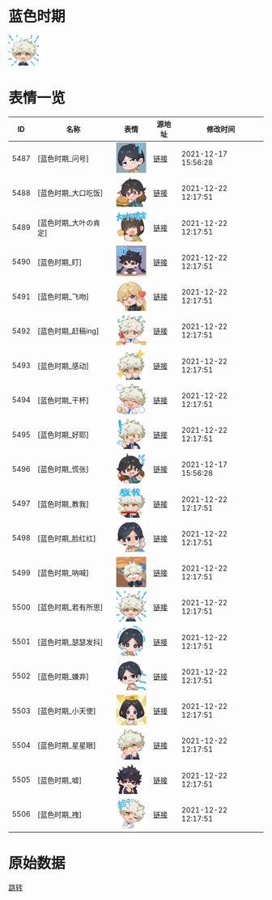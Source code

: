 # 蓝色时期

<img src="./cover.png" height="60" alt="cover" />

# 表情一览

|ID|名称|表情|源地址|修改时间|
|----|----|----|----|----|
|5487|[蓝色时期_问号]|<img src="./pic/005487_%5B蓝色时期_问号%5D.png" height="60" alt="问号"/>|[链接](http://i0.hdslb.com/bfs/emote/bef3ec9f41a97019c980200e4cafbe4819d6e623.png)|2021-12-17 15:56:28|
|5488|[蓝色时期_大口吃饭]|<img src="./pic/005488_%5B蓝色时期_大口吃饭%5D.png" height="60" alt="大口吃饭"/>|[链接](http://i0.hdslb.com/bfs/emote/c9062c383207c2fb0678351a3759e8d641da83f9.png)|2021-12-22 12:17:51|
|5489|[蓝色时期_大叶の肯定]|<img src="./pic/005489_%5B蓝色时期_大叶の肯定%5D.png" height="60" alt="大叶の肯定"/>|[链接](http://i0.hdslb.com/bfs/emote/e246f4648d4f59719c925adc998507db4aaae1d1.png)|2021-12-22 12:17:51|
|5490|[蓝色时期_盯]|<img src="./pic/005490_%5B蓝色时期_盯%5D.png" height="60" alt="盯"/>|[链接](http://i0.hdslb.com/bfs/emote/1989592a49b0c0626538831dd06d7e90bcb8cfbd.png)|2021-12-22 12:17:51|
|5491|[蓝色时期_飞吻]|<img src="./pic/005491_%5B蓝色时期_飞吻%5D.png" height="60" alt="飞吻"/>|[链接](http://i0.hdslb.com/bfs/emote/7c5777985de48e69e5f6f0906ee8e64042174bfd.png)|2021-12-22 12:17:51|
|5492|[蓝色时期_赶稿ing]|<img src="./pic/005492_%5B蓝色时期_赶稿ing%5D.png" height="60" alt="赶稿ing"/>|[链接](http://i0.hdslb.com/bfs/emote/b3e77a91e866db1e9122a441bd25df56e7da584e.png)|2021-12-22 12:17:51|
|5493|[蓝色时期_感动]|<img src="./pic/005493_%5B蓝色时期_感动%5D.png" height="60" alt="感动"/>|[链接](http://i0.hdslb.com/bfs/emote/4facdf783158e5a325f2fb245d9e6e53d4f22b47.png)|2021-12-22 12:17:51|
|5494|[蓝色时期_干杯]|<img src="./pic/005494_%5B蓝色时期_干杯%5D.png" height="60" alt="干杯"/>|[链接](http://i0.hdslb.com/bfs/emote/49be184b9776109f206452590837217451322e04.png)|2021-12-22 12:17:51|
|5495|[蓝色时期_好耶]|<img src="./pic/005495_%5B蓝色时期_好耶%5D.png" height="60" alt="好耶"/>|[链接](http://i0.hdslb.com/bfs/emote/3feefaaa1bcdf4a68d19061742b0d5e2406f7df7.png)|2021-12-22 12:17:51|
|5496|[蓝色时期_慌张]|<img src="./pic/005496_%5B蓝色时期_慌张%5D.png" height="60" alt="慌张"/>|[链接](http://i0.hdslb.com/bfs/emote/13ddf632b4c6bc8c8c0d5ee4044a80c04608cecf.png)|2021-12-17 15:56:28|
|5497|[蓝色时期_教我]|<img src="./pic/005497_%5B蓝色时期_教我%5D.png" height="60" alt="教我"/>|[链接](http://i0.hdslb.com/bfs/emote/8e7be89a7ce21a7b28ee2fc93f4aee87c1768464.png)|2021-12-22 12:17:51|
|5498|[蓝色时期_脸红红]|<img src="./pic/005498_%5B蓝色时期_脸红红%5D.png" height="60" alt="脸红红"/>|[链接](http://i0.hdslb.com/bfs/emote/72b49b959d942393ad971d571f150da6291a54ab.png)|2021-12-22 12:17:51|
|5499|[蓝色时期_呐喊]|<img src="./pic/005499_%5B蓝色时期_呐喊%5D.png" height="60" alt="呐喊"/>|[链接](http://i0.hdslb.com/bfs/emote/4c0a7696a1b58a127647a6e7f0de3c6c07cbdb0a.png)|2021-12-22 12:17:51|
|5500|[蓝色时期_若有所思]|<img src="./pic/005500_%5B蓝色时期_若有所思%5D.png" height="60" alt="若有所思"/>|[链接](http://i0.hdslb.com/bfs/emote/febc52d9eff099524b054ba6d8fbe9c2f79ce7c9.png)|2021-12-22 12:17:51|
|5501|[蓝色时期_瑟瑟发抖]|<img src="./pic/005501_%5B蓝色时期_瑟瑟发抖%5D.png" height="60" alt="瑟瑟发抖"/>|[链接](http://i0.hdslb.com/bfs/emote/85315d0a0974b8127734994402602af9072bb6e8.png)|2021-12-22 12:17:51|
|5502|[蓝色时期_嫌弃]|<img src="./pic/005502_%5B蓝色时期_嫌弃%5D.png" height="60" alt="嫌弃"/>|[链接](http://i0.hdslb.com/bfs/emote/aa96afa9a004bef8b73e67335fc00072c77b6fdd.png)|2021-12-22 12:17:51|
|5503|[蓝色时期_小天使]|<img src="./pic/005503_%5B蓝色时期_小天使%5D.png" height="60" alt="小天使"/>|[链接](http://i0.hdslb.com/bfs/emote/e50c080ba20eb7d44eacb912e8ae396d1e7b0920.png)|2021-12-22 12:17:51|
|5504|[蓝色时期_星星眼]|<img src="./pic/005504_%5B蓝色时期_星星眼%5D.png" height="60" alt="星星眼"/>|[链接](http://i0.hdslb.com/bfs/emote/9df249fe584cb1851aff50ff5df6e278c7bf9b29.png)|2021-12-22 12:17:51|
|5505|[蓝色时期_嘘]|<img src="./pic/005505_%5B蓝色时期_嘘%5D.png" height="60" alt="嘘"/>|[链接](http://i0.hdslb.com/bfs/emote/35eaccb579e6c01badf1dc663918f8aeef3deb0e.png)|2021-12-22 12:17:51|
|5506|[蓝色时期_拽]|<img src="./pic/005506_%5B蓝色时期_拽%5D.png" height="60" alt="拽"/>|[链接](http://i0.hdslb.com/bfs/emote/53801eeca3526ed2ec36a5b3f2064978f94dda7b.png)|2021-12-22 12:17:51|

# 原始数据

[跳转](./raw.json)

